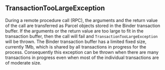 
## TransactionTooLargeException

During a remote procedure call (RPC), the arguments and the return value of the call are transferred as Parcel objects stored in the Binder transaction buffer. If the arguments or the return value are too large to fit in the transaction buffer, then the call will fail and `TransactionTooLargeException` will be thrown. The Binder transaction buffer has a limited fixed size, currently 1Mb, which is shared by all transactions in progress for the process. Consequently this exception can be thrown when there are many transactions in progress even when most of the individual transactions are of moderate size.

